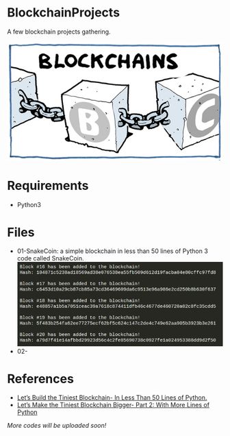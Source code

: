 # BlockchainProjects
A few blockchain projects gathering.<br><br>
![](/blockchain.jpg)

# Requirements
* Python3

# Files
* 01-SnakeCoin: a simple blockchain in less than 50 lines of Python 3 code called SnakeCoin.<br>
![](/01-SnakeCoin/result.png)
* 02-

# References
* [Let’s Build the Tiniest Blockchain- In Less Than 50 Lines of Python.](https://medium.com/crypto-currently/lets-build-the-tiniest-blockchain-e70965a248b)
* [Let’s Make the Tiniest Blockchain Bigger- Part 2: With More Lines of Python](https://medium.com/crypto-currently/lets-make-the-tiniest-blockchain-bigger-ac360a328f4d)



*More codes will be uploaded soon!*
